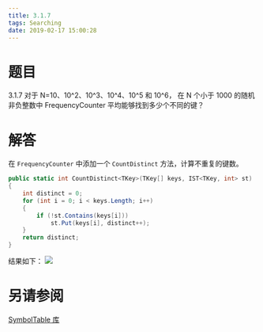 ```yaml
---
title: 3.1.7
tags: Searching
date: 2019-02-17 15:00:28
---
```


# 题目

3.1.7
对于 N=10、10^2、10^3、10^4、10^5 和 10^6，
在 N 个小于 1000 的随机非负整数中 FrequencyCounter 平均能够找到多少个不同的键？

# 解答

在 `FrequencyCounter` 中添加一个 `CountDistinct` 方法，计算不重复的键数。

```csharp
public static int CountDistinct<TKey>(TKey[] keys, IST<TKey, int> st)
{
    int distinct = 0;
    for (int i = 0; i < keys.Length; i++)
    {
        if (!st.Contains(keys[i]))
            st.Put(keys[i], distinct++);
    }
    return distinct;
}
```

结果如下：
![](./1.png)

# 另请参阅

[SymbolTable 库](https://alg4.ikesnowy.com/docs/api/SymbolTable.html)